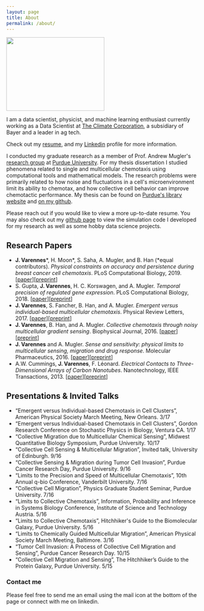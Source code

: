 ```yaml
---
layout: page
title: About
permalink: /about/
---
```


<img src="/images/austria16_selfie1.png" width="258" height="193">

I am a data scientist, physicist, and machine learning enthusiast currently working as a Data Scientist at [The Climate Corporation](https://climate.com/), a subsidiary of Bayer and a leader in ag tech.

Check out my [resume](https://drive.google.com/file/d/1wfc6g72txrjG2wtf2eEuOJAU6IS6Qe-n/view?usp=sharing), and my [Linkedin](https://www.linkedin.com/in/jvarennes/) profile for more information.

I conducted my graduate research as a member of Prof. Andrew Mugler's [research group](http://www.physics.purdue.edu/mugler/home.html) at [Purdue University](http://www.physics.purdue.edu/).
For my thesis dissertation I studied phenomena related to single and multicellular chemotaxis using computational tools and mathematical models. The research problems were primarily related to how noise and fluctuations in a cell's microenvironment limit its ability to chemotax, and how collective cell behavior can improve chemotactic performance. My thesis can be found on [Purdue's library website](https://docs.lib.purdue.edu/dissertations/AAI10641410/) and [on my github](https://github.com/varennes/thesis).

Please reach out if you would like to view a more up-to-date resume. You may also check out my [github page](https://github.com/varennes) to view the simulation code I developed for my research as well as some hobby data science projects.

## Research Papers

- **J. Varennes***, H. Moon*, S. Saha, A. Mugler, and B. Han (*equal contributors). *Physical constraints on accuracy and persistence during breast cancer cell chemotaxis*. PLoS Computational Biology, 2019. [[paper](https://journals.plos.org/ploscompbiol/article?id=10.1371/journal.pcbi.1006961)][[preprint](https://arxiv.org/abs/1904.00088)]
- S. Gupta, **J. Varennes**, H. C. Korswagen, and A. Mugler. *Temporal precision of regulated gene expression*. PLoS Computational Biology, 2018. [[paper](https://journals.plos.org/ploscompbiol/article?id=10.1371/journal.pcbi.1006201)][[preprint](https://arxiv.org/abs/1711.07918)]
- **J. Varennes**, S. Fancher, B. Han, and A. Mugler. *Emergent versus individual-based multicellular chemotaxis*. Physical Review Letters, 2017. [[paper](https://journals.aps.org/prl/abstract/10.1103/PhysRevLett.119.188101)][[preprint](https://arxiv.org/abs/1703.09666)]
- **J. Varennes**, B. Han, and A. Mugler. *Collective chemotaxis through noisy multicellular gradient sensing*. Biophysical Journal, 2016. [[paper](http://www.cell.com/biophysj/abstract/S0006-3495(16)30523-9)][[preprint](http://arxiv.org/abs/1605.00712)]
- **J. Varennes** and A. Mugler. *Sense and sensitivity: physical limits to multicellular sensing, migration and drug response*. Molecular Pharmaceutics, 2016. [[paper](http://pubs.acs.org/doi/abs/10.1021/acs.molpharmaceut.5b00899)][[preprint](http://arxiv.org/abs/1512.00496)]
- A.W. Cummings, **J. Varennes**, F. Léonard. *Electrical Contacts to Three-Dimensional Arrays of Carbon Nanotubes*. Nanotechnology, IEEE Transactions, 2013. [[paper](http://ieeexplore.ieee.org/abstract/document/6605560/)][[preprint](http://arxiv.org/abs/1403.3942)]

## Presentations & Invited Talks

-	“Emergent versus Individual-based Chemotaxis in Cell Clusters”, American Physical Society March Meeting, New Orleans. 3/17
- “Emergent versus Individual-based Chemotaxis in Cell Clusters”, Gordon Research Conference on Stochastic Physics in Biology, Ventura CA. 1/17
- “Collective Migration due to Multicellular Chemical Sensing”, Midwest Quantitative Biology Symposium, Purdue University. 10/17
- “Collective Cell Sensing & Multicellular Migration”, Invited talk, University of Edinburgh. 9/16
- “Collective Sensing & Migration during Tumor Cell Invasion”, Purdue Cancer Research Day, Purdue University. 9/16
- “Limits to the Precision and Speed of Multicellular Chemotaxis”, 10th Annual q-bio Conference, Vanderbilt University. 7/16
- “Collective Cell Migration”, Physics Graduate Student Seminar, Purdue University. 7/16
- “Limits to Collective Chemotaxis”, Information, Probability and Inference in Systems Biology Conference, Institute of Science and Technology Austria. 5/16
- “Limits to Collective Chemotaxis”, Hitchhiker's Guide to the Biomolecular Galaxy, Purdue University. 5/16
- “Limits to Chemically Guided Multicellular Migration”, American Physical Society March Meeting, Baltimore. 3/16
- “Tumor Cell Invasion: A Process of Collective Cell Migration and Sensing”, Purdue Cancer Research Day. 10/15
- “Collective Cell Migration and Sensing”, The Hitchhiker’s Guide to the Protein Galaxy, Purdue University. 5/15



### Contact me

Please feel free to send me an email using the mail icon at the bottom of the page or connect with me on linkedin.
